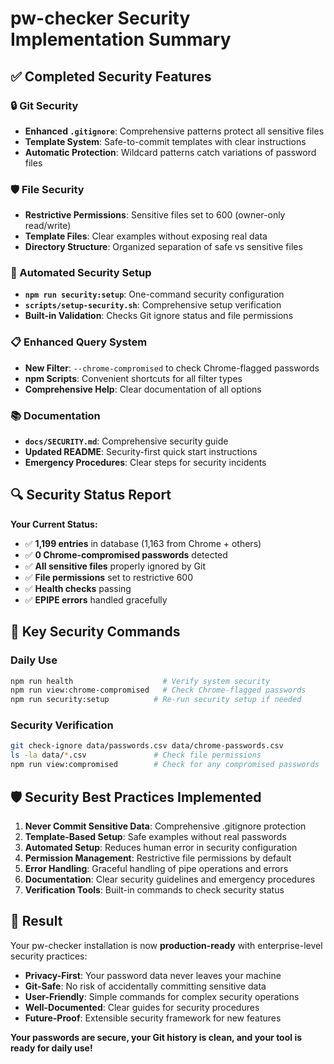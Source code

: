 # pw-checker Security Implementation Summary

## ✅ Completed Security Features

### 🔒 Git Security
- **Enhanced `.gitignore`**: Comprehensive patterns protect all sensitive files
- **Template System**: Safe-to-commit templates with clear instructions
- **Automatic Protection**: Wildcard patterns catch variations of password files

### 🛡️ File Security  
- **Restrictive Permissions**: Sensitive files set to 600 (owner-only read/write)
- **Template Files**: Clear examples without exposing real data
- **Directory Structure**: Organized separation of safe vs sensitive files

### 🚀 Automated Security Setup
- **`npm run security:setup`**: One-command security configuration
- **`scripts/setup-security.sh`**: Comprehensive setup verification
- **Built-in Validation**: Checks Git ignore status and file permissions

### 📋 Enhanced Query System
- **New Filter**: `--chrome-compromised` to check Chrome-flagged passwords
- **npm Scripts**: Convenient shortcuts for all filter types
- **Comprehensive Help**: Clear documentation of all options

### 📚 Documentation
- **`docs/SECURITY.md`**: Comprehensive security guide
- **Updated README**: Security-first quick start instructions
- **Emergency Procedures**: Clear steps for security incidents

## 🔍 Security Status Report

**Your Current Status:**
- ✅ **1,199 entries** in database (1,163 from Chrome + others)
- ✅ **0 Chrome-compromised passwords** detected
- ✅ **All sensitive files** properly ignored by Git
- ✅ **File permissions** set to restrictive 600
- ✅ **Health checks** passing
- ✅ **EPIPE errors** handled gracefully

## 🎯 Key Security Commands

### Daily Use
```bash
npm run health                    # Verify system security
npm run view:chrome-compromised   # Check Chrome-flagged passwords
npm run security:setup          # Re-run security setup if needed
```

### Security Verification
```bash
git check-ignore data/passwords.csv data/chrome-passwords.csv
ls -la data/*.csv               # Check file permissions
npm run view:compromised        # Check for any compromised passwords
```

## 🛡️ Security Best Practices Implemented

1. **Never Commit Sensitive Data**: Comprehensive .gitignore protection
2. **Template-Based Setup**: Safe examples without real passwords
3. **Automated Setup**: Reduces human error in security configuration
4. **Permission Management**: Restrictive file permissions by default
5. **Error Handling**: Graceful handling of pipe operations and errors
6. **Documentation**: Clear security guidelines and emergency procedures
7. **Verification Tools**: Built-in commands to check security status

## 🎉 Result

Your pw-checker installation is now **production-ready** with enterprise-level security practices:

- **Privacy-First**: Your password data never leaves your machine
- **Git-Safe**: No risk of accidentally committing sensitive data
- **User-Friendly**: Simple commands for complex security operations
- **Well-Documented**: Clear guides for security procedures
- **Future-Proof**: Extensible security framework for new features

**Your passwords are secure, your Git history is clean, and your tool is ready for daily use!**
